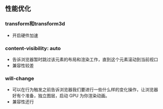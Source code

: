 ## 性能优化

### transform和transform3d

- 开启硬件加速

### content-visibility: auto

- 告诉浏览器暂时跳过该元素的布局和渲染工作，直到这个元素滚动到当前视口
- 兼容性较差

### will-change

- 可以在行为触发之前告诉浏览器我们要进行一些什么样的变化操作，让浏览器好有个准备，独立图层，启动 GPU 为你渲染动画。
- 兼容性还行

